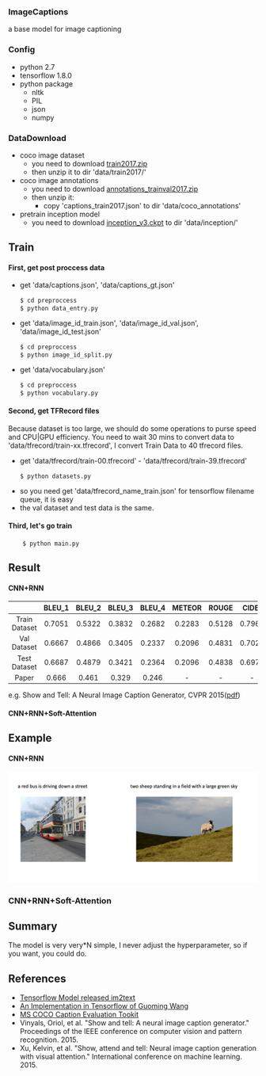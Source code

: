 ### ImageCaptions
a base model for image captioning

### Config
- python 2.7
- tensorflow 1.8.0
- python package 
    * nltk
    * PIL
    * json
    * numpy

### DataDownload
- coco image dataset
    * you need to download [train2017.zip](http://images.cocodataset.org/zips/train2017.zip)
    * then unzip it to dir 'data/train2017/'
- coco image annotations
    * you need to download [annotations_trainval2017.zip](http://images.cocodataset.org/annotations/annotations_trainval2017.zip)
    * then unzip it:
        * copy 'captions_train2017.json' to dir 'data/coco_annotations'
- pretrain inception model
    * you need to download [inception_v3.ckpt](http://download.tensorflow.org/models/inception_v3_2016_08_28.tar.gz
) to dir 'data/inception/'

## Train
#### First, get post proccess data
- get 'data/captions.json', 'data/captions_gt.json'
    ```shell
    $ cd preproccess
    $ python data_entry.py    
    ```
- get 'data/image_id_train.json', 'data/image_id_val.json', 'data/image_id_test.json'
    ```shell
    $ cd preproccess
    $ python image_id_split.py    
    ```
- get 'data/vocabulary.json'
    ```shell
    $ cd preproccess
    $ python vocabulary.py    
    ```
#### Second, get TFRecord files
Because dataset is too large, we should do some operations to purse speed and CPU|GPU efficiency.
You need to wait 30 mins to convert data to 'data/tfrecord/train-xx.tfrecord', I convert Train Data to 40 tfrecord files.
* get 'data/tfrecord/train-00.tfrecord' - 'data/tfrecord/train-39.tfrecord'
    ```shell
    $ python datasets.py    
    ```
* so you need get 'data/tfrecord_name_train.json' for tensorflow filename queue, it is easy
* the val dataset and test data is the same.
    
#### Third, let's go train
```shell
    $ python main.py    
```

## Result
#### CNN+RNN
|  | BLEU_1 | BLEU_2 | BLEU_3 | BLEU_4 | METEOR | ROUGE | CIDEr |
| :---: | :---: | :---: | :---: | :---: | :---: | :---: | :---: |
| Train Dataset | 0.7051 | 0.5322 | 0.3832 | 0.2682 | 0.2283 | 0.5128 | 0.7968 |
| Val Dataset | 0.6667 | 0.4866 | 0.3405 | 0.2337 | 0.2096 | 0.4831 | 0.7024 |
| Test Dataset | 0.6687 | 0.4879 | 0.3421 | 0.2364 | 0.2096 | 0.4838 | 0.6972 |
| Paper | 0.666 | 0.461 | 0.329 | 0.246 | - | - | - |

e.g. Show and Tell: A Neural Image Caption Generator, CVPR 2015([pdf](https://arxiv.org/pdf/1411.4555.pdf))

#### CNN+RNN+Soft-Attention


## Example
#### CNN+RNN
![examples](data/examples/example1.png)

### CNN+RNN+Soft-Attention

## Summary
The model is very very*N simple, I never adjust the hyperparameter, so if you want, you could do.

## References
- [Tensorflow Model released im2text](https://github.com/tensorflow/models/tree/master/research/im2txt)
- [An Implementation in Tensorflow of Guoming Wang](https://github.com/DeepRNN/image_captioning)
- [MS COCO Caption Evaluation Tookit](https://github.com/tylin/coco-caption)
- Vinyals, Oriol, et al. "Show and tell: A neural image caption generator." Proceedings of the IEEE conference on computer vision and pattern recognition. 2015.
- Xu, Kelvin, et al. "Show, attend and tell: Neural image caption generation with visual attention." International conference on machine learning. 2015.
